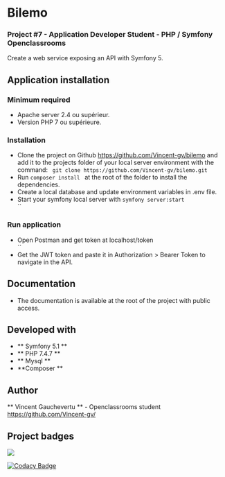 # Bilemo

### Project #7 - Application Developer Student - PHP / Symfony Openclassrooms

Create a web service exposing an API with Symfony 5.

## Application installation

### Minimum required

* Apache server 2.4 ou supérieur.  
* Version PHP 7 ou supérieure. 

### Installation

* Clone the project on Github https://github.com/Vincent-gv/bilemo and add it to the projects folder of your local server environment with the command:
`` 
git clone https://github.com/Vincent-gv/bilemo.git
`` 
* Run 
`` composer install 
``  at the root of the folder to install the dependencies.
* Create a local database and update environment variables in .env file.
* Start your symfony local server with `` symfony server:start
                                       ``  
`` 

### Run application
* Open Postman and get token at localhost/token  
`` 
* Get the JWT token and paste it in Authorization > Bearer Token to navigate in the API.


## Documentation

* The documentation is available at the root of the project with public access.

## Developed with

* ** Symfony 5.1 **
* ** PHP 7.4.7 **
* ** Mysql **
* **Composer **

## Author

** Vincent Gauchevertu ** - Openclassrooms student
https://github.com/Vincent-gv/

## Project badges

<a href="https://codeclimate.com/github/Vincent-gv/bilemo/maintainability"><img src="https://api.codeclimate.com/v1/badges/5e46623191ffd04e55ba/maintainability" /></a>

[![Codacy Badge](https://app.codacy.com/project/badge/Grade/9d83abbf3467409a95546a836e0777e5)](https://www.codacy.com/gh/Vincent-gv/bilemo/dashboard?utm_source=github.com&amp;utm_medium=referral&amp;utm_content=Vincent-gv/bilemo&amp;utm_campaign=Badge_Grade)
